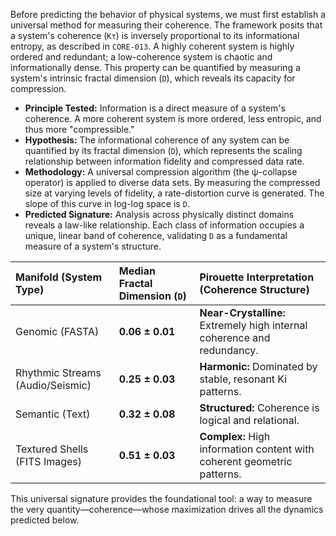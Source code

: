 Before predicting the behavior of physical systems, we must first establish a universal method for measuring their coherence. The framework posits that a system's coherence (`Kτ`) is inversely proportional to its informational entropy, as described in `CORE-013`. A highly coherent system is highly ordered and redundant; a low-coherence system is chaotic and informationally dense. This property can be quantified by measuring a system's intrinsic fractal dimension (`D`), which reveals its capacity for compression.

*   **Principle Tested:** Information is a direct measure of a system's coherence. A more coherent system is more ordered, less entropic, and thus more "compressible."
*   **Hypothesis:** The informational coherence of any system can be quantified by its fractal dimension (`D`), which represents the scaling relationship between information fidelity and compressed data rate.
*   **Methodology:** A universal compression algorithm (the ψ-collapse operator) is applied to diverse data sets. By measuring the compressed size at varying levels of fidelity, a rate-distortion curve is generated. The slope of this curve in log-log space is `D`.
*   **Predicted Signature:** Analysis across physically distinct domains reveals a law-like relationship. Each class of information occupies a unique, linear band of coherence, validating `D` as a fundamental measure of a system's structure.

| Manifold (System Type) | Median Fractal Dimension (`D`) | Pirouette Interpretation (Coherence Structure) |
| :--- | :--- | :--- |
| Genomic (FASTA) | **0.06 ± 0.01** | **Near-Crystalline:** Extremely high internal coherence and redundancy. |
| Rhythmic Streams (Audio/Seismic) | **0.25 ± 0.03** | **Harmonic:** Dominated by stable, resonant Ki patterns. |
| Semantic (Text) | **0.32 ± 0.08** | **Structured:** Coherence is logical and relational. |
| Textured Shells (FITS Images) | **0.51 ± 0.03** | **Complex:** High information content with coherent geometric patterns. |

This universal signature provides the foundational tool: a way to measure the very quantity—coherence—whose maximization drives all the dynamics predicted below.